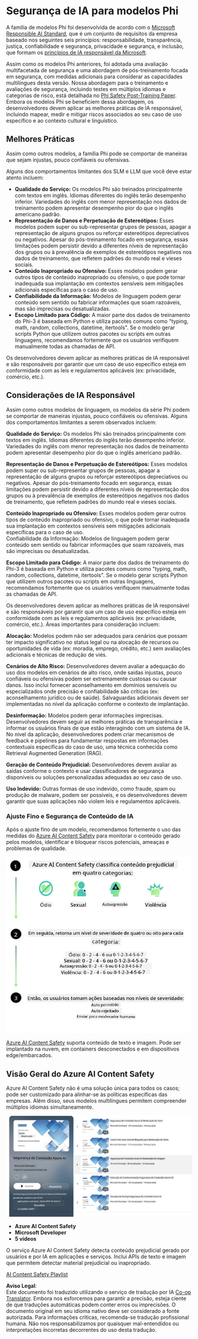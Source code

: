 <!--
CO_OP_TRANSLATOR_METADATA:
{
  "original_hash": "c8273672cc57df2be675407a1383aaf0",
  "translation_date": "2025-07-16T17:46:59+00:00",
  "source_file": "md/01.Introduction/01/01.AISafety.md",
  "language_code": "br"
}
-->
# Segurança de IA para modelos Phi  
A família de modelos Phi foi desenvolvida de acordo com o [Microsoft Responsible AI Standard](https://query.prod.cms.rt.microsoft.com/cms/api/am/binary/RE5cmFl), que é um conjunto de requisitos da empresa baseado nos seguintes seis princípios: responsabilidade, transparência, justiça, confiabilidade e segurança, privacidade e segurança, e inclusão, que formam os [princípios de IA responsável da Microsoft](https://www.microsoft.com/ai/responsible-ai).

Assim como os modelos Phi anteriores, foi adotada uma avaliação multifacetada de segurança e uma abordagem de pós-treinamento focada em segurança, com medidas adicionais para considerar as capacidades multilíngues desta versão. Nossa abordagem para o treinamento e avaliações de segurança, incluindo testes em múltiplos idiomas e categorias de risco, está detalhada no [Phi Safety Post-Training Paper](https://arxiv.org/abs/2407.13833). Embora os modelos Phi se beneficiem dessa abordagem, os desenvolvedores devem aplicar as melhores práticas de IA responsável, incluindo mapear, medir e mitigar riscos associados ao seu caso de uso específico e ao contexto cultural e linguístico.

## Melhores Práticas  

Assim como outros modelos, a família Phi pode se comportar de maneiras que sejam injustas, pouco confiáveis ou ofensivas.

Alguns dos comportamentos limitantes dos SLM e LLM que você deve estar atento incluem:

- **Qualidade do Serviço:** Os modelos Phi são treinados principalmente com textos em inglês. Idiomas diferentes do inglês terão desempenho inferior. Variedades do inglês com menor representação nos dados de treinamento podem apresentar desempenho pior do que o inglês americano padrão.  
- **Representação de Danos e Perpetuação de Estereótipos:** Esses modelos podem super ou sub-representar grupos de pessoas, apagar a representação de alguns grupos ou reforçar estereótipos depreciativos ou negativos. Apesar do pós-treinamento focado em segurança, essas limitações podem persistir devido a diferentes níveis de representação dos grupos ou à prevalência de exemplos de estereótipos negativos nos dados de treinamento, que refletem padrões do mundo real e vieses sociais.  
- **Conteúdo Inapropriado ou Ofensivo:** Esses modelos podem gerar outros tipos de conteúdo inapropriado ou ofensivo, o que pode tornar inadequada sua implantação em contextos sensíveis sem mitigações adicionais específicas para o caso de uso.  
- **Confiabilidade da Informação:** Modelos de linguagem podem gerar conteúdo sem sentido ou fabricar informações que soam razoáveis, mas são imprecisas ou desatualizadas.  
- **Escopo Limitado para Código:** A maior parte dos dados de treinamento do Phi-3 é baseada em Python e utiliza pacotes comuns como "typing, math, random, collections, datetime, itertools". Se o modelo gerar scripts Python que utilizem outros pacotes ou scripts em outras linguagens, recomendamos fortemente que os usuários verifiquem manualmente todas as chamadas de API.

Os desenvolvedores devem aplicar as melhores práticas de IA responsável e são responsáveis por garantir que um caso de uso específico esteja em conformidade com as leis e regulamentos aplicáveis (ex: privacidade, comércio, etc.).

## Considerações de IA Responsável  

Assim como outros modelos de linguagem, os modelos da série Phi podem se comportar de maneiras injustas, pouco confiáveis ou ofensivas. Alguns dos comportamentos limitantes a serem observados incluem:

**Qualidade do Serviço:** Os modelos Phi são treinados principalmente com textos em inglês. Idiomas diferentes do inglês terão desempenho inferior. Variedades do inglês com menor representação nos dados de treinamento podem apresentar desempenho pior do que o inglês americano padrão.

**Representação de Danos e Perpetuação de Estereótipos:** Esses modelos podem super ou sub-representar grupos de pessoas, apagar a representação de alguns grupos ou reforçar estereótipos depreciativos ou negativos. Apesar do pós-treinamento focado em segurança, essas limitações podem persistir devido a diferentes níveis de representação dos grupos ou à prevalência de exemplos de estereótipos negativos nos dados de treinamento, que refletem padrões do mundo real e vieses sociais.

**Conteúdo Inapropriado ou Ofensivo:** Esses modelos podem gerar outros tipos de conteúdo inapropriado ou ofensivo, o que pode tornar inadequada sua implantação em contextos sensíveis sem mitigações adicionais específicas para o caso de uso.  
Confiabilidade da Informação: Modelos de linguagem podem gerar conteúdo sem sentido ou fabricar informações que soam razoáveis, mas são imprecisas ou desatualizadas.

**Escopo Limitado para Código:** A maior parte dos dados de treinamento do Phi-3 é baseada em Python e utiliza pacotes comuns como "typing, math, random, collections, datetime, itertools". Se o modelo gerar scripts Python que utilizem outros pacotes ou scripts em outras linguagens, recomendamos fortemente que os usuários verifiquem manualmente todas as chamadas de API.

Os desenvolvedores devem aplicar as melhores práticas de IA responsável e são responsáveis por garantir que um caso de uso específico esteja em conformidade com as leis e regulamentos aplicáveis (ex: privacidade, comércio, etc.). Áreas importantes para consideração incluem:

**Alocação:** Modelos podem não ser adequados para cenários que possam ter impacto significativo no status legal ou na alocação de recursos ou oportunidades de vida (ex: moradia, emprego, crédito, etc.) sem avaliações adicionais e técnicas de redução de viés.

**Cenários de Alto Risco:** Desenvolvedores devem avaliar a adequação do uso dos modelos em cenários de alto risco, onde saídas injustas, pouco confiáveis ou ofensivas podem ser extremamente custosas ou causar danos. Isso inclui fornecer aconselhamento em domínios sensíveis ou especializados onde precisão e confiabilidade são críticas (ex: aconselhamento jurídico ou de saúde). Salvaguardas adicionais devem ser implementadas no nível da aplicação conforme o contexto de implantação.

**Desinformação:** Modelos podem gerar informações imprecisas. Desenvolvedores devem seguir as melhores práticas de transparência e informar os usuários finais de que estão interagindo com um sistema de IA. No nível da aplicação, desenvolvedores podem criar mecanismos de feedback e pipelines para fundamentar respostas em informações contextuais específicas do caso de uso, uma técnica conhecida como Retrieval Augmented Generation (RAG).

**Geração de Conteúdo Prejudicial:** Desenvolvedores devem avaliar as saídas conforme o contexto e usar classificadores de segurança disponíveis ou soluções personalizadas adequadas ao seu caso de uso.

**Uso Indevido:** Outras formas de uso indevido, como fraude, spam ou produção de malware, podem ser possíveis, e os desenvolvedores devem garantir que suas aplicações não violem leis e regulamentos aplicáveis.

### Ajuste Fino e Segurança de Conteúdo de IA  

Após o ajuste fino de um modelo, recomendamos fortemente o uso das medidas do [Azure AI Content Safety](https://learn.microsoft.com/azure/ai-services/content-safety/overview) para monitorar o conteúdo gerado pelos modelos, identificar e bloquear riscos potenciais, ameaças e problemas de qualidade.

![Phi3AISafety](../../../../../translated_images/01.phi3aisafety.c0d7fc42f5a5c40507c5e8be556615b8377a63b8764865d057d4faac3757a478.br.png)

[Azure AI Content Safety](https://learn.microsoft.com/azure/ai-services/content-safety/overview) suporta conteúdo de texto e imagem. Pode ser implantado na nuvem, em containers desconectados e em dispositivos edge/embarcados.

## Visão Geral do Azure AI Content Safety  

Azure AI Content Safety não é uma solução única para todos os casos; pode ser customizado para alinhar-se às políticas específicas das empresas. Além disso, seus modelos multilíngues permitem compreender múltiplos idiomas simultaneamente.

![AIContentSafety](../../../../../translated_images/01.AIcontentsafety.a288819b8ce8da1a56cf708aff010a541799d002ae7ae84bb819b19ab8950591.br.png)

- **Azure AI Content Safety**  
- **Microsoft Developer**  
- **5 vídeos**

O serviço Azure AI Content Safety detecta conteúdo prejudicial gerado por usuários e por IA em aplicações e serviços. Inclui APIs de texto e imagem que permitem detectar material prejudicial ou inapropriado.

[AI Content Safety Playlist](https://www.youtube.com/playlist?list=PLlrxD0HtieHjaQ9bJjyp1T7FeCbmVcPkQ)

**Aviso Legal**:  
Este documento foi traduzido utilizando o serviço de tradução por IA [Co-op Translator](https://github.com/Azure/co-op-translator). Embora nos esforcemos para garantir a precisão, esteja ciente de que traduções automáticas podem conter erros ou imprecisões. O documento original em seu idioma nativo deve ser considerado a fonte autorizada. Para informações críticas, recomenda-se tradução profissional humana. Não nos responsabilizamos por quaisquer mal-entendidos ou interpretações incorretas decorrentes do uso desta tradução.